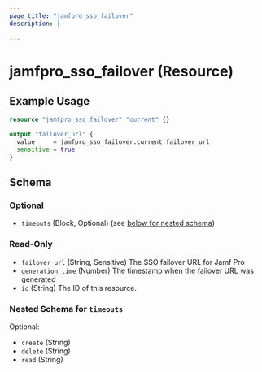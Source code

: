 ```yaml
---
page_title: "jamfpro_sso_failover"
description: |-
  
---
```


# jamfpro_sso_failover (Resource)


## Example Usage
```terraform
resource "jamfpro_sso_failover" "current" {}

output "failover_url" {
  value     = jamfpro_sso_failover.current.failover_url
  sensitive = true
}
```

<!-- schema generated by tfplugindocs -->
## Schema

### Optional

- `timeouts` (Block, Optional) (see [below for nested schema](#nestedblock--timeouts))

### Read-Only

- `failover_url` (String, Sensitive) The SSO failover URL for Jamf Pro
- `generation_time` (Number) The timestamp when the failover URL was generated
- `id` (String) The ID of this resource.

<a id="nestedblock--timeouts"></a>
### Nested Schema for `timeouts`

Optional:

- `create` (String)
- `delete` (String)
- `read` (String)